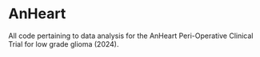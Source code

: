 # AnHeart
All code pertaining to data analysis for the AnHeart Peri-Operative Clinical Trial for low grade glioma (2024).
